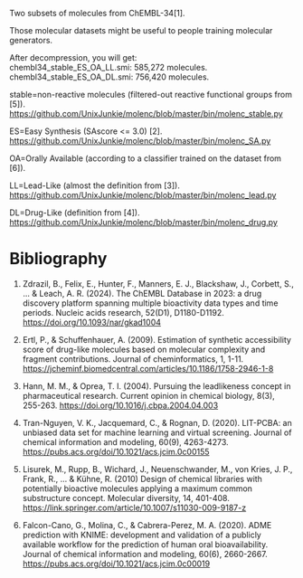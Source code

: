 Two subsets of molecules from ChEMBL-34[1].

Those molecular datasets might be useful to people training molecular generators.

After decompression, you will get:  
chembl34_stable_ES_OA_LL.smi: 585,272 molecules.  
chembl34_stable_ES_OA_DL.smi: 756,420 molecules.  

stable=non-reactive molecules (filtered-out reactive functional groups from [5]).  
<https://github.com/UnixJunkie/molenc/blob/master/bin/molenc_stable.py>

ES=Easy Synthesis (SAscore <= 3.0) [2].  
<https://github.com/UnixJunkie/molenc/blob/master/bin/molenc_SA.py>

OA=Orally Available (according to a classifier trained on the dataset from [6]).  

LL=Lead-Like (almost the definition from [3]).  
<https://github.com/UnixJunkie/molenc/blob/master/bin/molenc_lead.py>

DL=Drug-Like (definition from [4]).  
<https://github.com/UnixJunkie/molenc/blob/master/bin/molenc_drug.py>

# Bibliography

1. Zdrazil, B., Felix, E., Hunter, F., Manners, E. J., Blackshaw, J., Corbett, S., ... & Leach, A. R. (2024).
The ChEMBL Database in 2023: a drug discovery platform spanning multiple bioactivity data types and time periods.
Nucleic acids research, 52(D1), D1180-D1192.
<https://doi.org/10.1093/nar/gkad1004>

2. Ertl, P., & Schuffenhauer, A. (2009).
Estimation of synthetic accessibility score of drug-like molecules based on molecular complexity and fragment contributions.
Journal of cheminformatics, 1, 1-11.
<https://jcheminf.biomedcentral.com/articles/10.1186/1758-2946-1-8>

3. Hann, M. M., & Oprea, T. I. (2004).
Pursuing the leadlikeness concept in pharmaceutical research.
Current opinion in chemical biology, 8(3), 255-263.
<https://doi.org/10.1016/j.cbpa.2004.04.003>

4. Tran-Nguyen, V. K., Jacquemard, C., & Rognan, D. (2020).
LIT-PCBA: an unbiased data set for machine learning and virtual screening.
Journal of chemical information and modeling, 60(9), 4263-4273.
<https://pubs.acs.org/doi/10.1021/acs.jcim.0c00155>

5. Lisurek, M., Rupp, B., Wichard, J., Neuenschwander, M., von Kries, J. P., Frank, R., ... & Kühne, R. (2010)
Design of chemical libraries with potentially bioactive molecules applying a maximum common substructure concept.
Molecular diversity, 14, 401-408.
<https://link.springer.com/article/10.1007/s11030-009-9187-z>

6. Falcon-Cano, G., Molina, C., & Cabrera-Perez, M. A. (2020).
ADME prediction with KNIME: development and validation of a publicly available workflow for the prediction of human oral bioavailability.
Journal of chemical information and modeling, 60(6), 2660-2667.
<https://pubs.acs.org/doi/10.1021/acs.jcim.0c00019>
